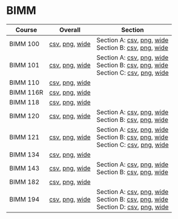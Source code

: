# BIMM

| Course | Overall | Section |
| ------ | ------- | ------- |
| BIMM 100 | [csv](https://github.com/UCSD-Historical-Enrollment-Data/2024Spring/blob/main/overall/BIMM%20100.csv), [png](https://raw.githubusercontent.com/UCSD-Historical-Enrollment-Data/2024Spring/main/plot_overall/BIMM%20100.png), [wide](https://raw.githubusercontent.com/UCSD-Historical-Enrollment-Data/2024Spring/main/plot_overall_wide/BIMM%20100.png) | Section A: [csv](https://github.com/UCSD-Historical-Enrollment-Data/2024Spring/blob/main/section/BIMM%20100_A.csv), [png](https://raw.githubusercontent.com/UCSD-Historical-Enrollment-Data/2024Spring/main/plot_section/BIMM%20100_A.png), [wide](https://raw.githubusercontent.com/UCSD-Historical-Enrollment-Data/2024Spring/main/plot_section_wide/BIMM%20100_A.png)<br>Section B: [csv](https://github.com/UCSD-Historical-Enrollment-Data/2024Spring/blob/main/section/BIMM%20100_B.csv), [png](https://raw.githubusercontent.com/UCSD-Historical-Enrollment-Data/2024Spring/main/plot_section/BIMM%20100_B.png), [wide](https://raw.githubusercontent.com/UCSD-Historical-Enrollment-Data/2024Spring/main/plot_section_wide/BIMM%20100_B.png) |
| BIMM 101 | [csv](https://github.com/UCSD-Historical-Enrollment-Data/2024Spring/blob/main/overall/BIMM%20101.csv), [png](https://raw.githubusercontent.com/UCSD-Historical-Enrollment-Data/2024Spring/main/plot_overall/BIMM%20101.png), [wide](https://raw.githubusercontent.com/UCSD-Historical-Enrollment-Data/2024Spring/main/plot_overall_wide/BIMM%20101.png) | Section A: [csv](https://github.com/UCSD-Historical-Enrollment-Data/2024Spring/blob/main/section/BIMM%20101_A.csv), [png](https://raw.githubusercontent.com/UCSD-Historical-Enrollment-Data/2024Spring/main/plot_section/BIMM%20101_A.png), [wide](https://raw.githubusercontent.com/UCSD-Historical-Enrollment-Data/2024Spring/main/plot_section_wide/BIMM%20101_A.png)<br>Section B: [csv](https://github.com/UCSD-Historical-Enrollment-Data/2024Spring/blob/main/section/BIMM%20101_B.csv), [png](https://raw.githubusercontent.com/UCSD-Historical-Enrollment-Data/2024Spring/main/plot_section/BIMM%20101_B.png), [wide](https://raw.githubusercontent.com/UCSD-Historical-Enrollment-Data/2024Spring/main/plot_section_wide/BIMM%20101_B.png)<br>Section C: [csv](https://github.com/UCSD-Historical-Enrollment-Data/2024Spring/blob/main/section/BIMM%20101_C.csv), [png](https://raw.githubusercontent.com/UCSD-Historical-Enrollment-Data/2024Spring/main/plot_section/BIMM%20101_C.png), [wide](https://raw.githubusercontent.com/UCSD-Historical-Enrollment-Data/2024Spring/main/plot_section_wide/BIMM%20101_C.png) |
| BIMM 110 | [csv](https://github.com/UCSD-Historical-Enrollment-Data/2024Spring/blob/main/overall/BIMM%20110.csv), [png](https://raw.githubusercontent.com/UCSD-Historical-Enrollment-Data/2024Spring/main/plot_overall/BIMM%20110.png), [wide](https://raw.githubusercontent.com/UCSD-Historical-Enrollment-Data/2024Spring/main/plot_overall_wide/BIMM%20110.png) |  |
| BIMM 116R | [csv](https://github.com/UCSD-Historical-Enrollment-Data/2024Spring/blob/main/overall/BIMM%20116R.csv), [png](https://raw.githubusercontent.com/UCSD-Historical-Enrollment-Data/2024Spring/main/plot_overall/BIMM%20116R.png), [wide](https://raw.githubusercontent.com/UCSD-Historical-Enrollment-Data/2024Spring/main/plot_overall_wide/BIMM%20116R.png) |  |
| BIMM 118 | [csv](https://github.com/UCSD-Historical-Enrollment-Data/2024Spring/blob/main/overall/BIMM%20118.csv), [png](https://raw.githubusercontent.com/UCSD-Historical-Enrollment-Data/2024Spring/main/plot_overall/BIMM%20118.png), [wide](https://raw.githubusercontent.com/UCSD-Historical-Enrollment-Data/2024Spring/main/plot_overall_wide/BIMM%20118.png) |  |
| BIMM 120 | [csv](https://github.com/UCSD-Historical-Enrollment-Data/2024Spring/blob/main/overall/BIMM%20120.csv), [png](https://raw.githubusercontent.com/UCSD-Historical-Enrollment-Data/2024Spring/main/plot_overall/BIMM%20120.png), [wide](https://raw.githubusercontent.com/UCSD-Historical-Enrollment-Data/2024Spring/main/plot_overall_wide/BIMM%20120.png) | Section A: [csv](https://github.com/UCSD-Historical-Enrollment-Data/2024Spring/blob/main/section/BIMM%20120_A.csv), [png](https://raw.githubusercontent.com/UCSD-Historical-Enrollment-Data/2024Spring/main/plot_section/BIMM%20120_A.png), [wide](https://raw.githubusercontent.com/UCSD-Historical-Enrollment-Data/2024Spring/main/plot_section_wide/BIMM%20120_A.png)<br>Section B: [csv](https://github.com/UCSD-Historical-Enrollment-Data/2024Spring/blob/main/section/BIMM%20120_B.csv), [png](https://raw.githubusercontent.com/UCSD-Historical-Enrollment-Data/2024Spring/main/plot_section/BIMM%20120_B.png), [wide](https://raw.githubusercontent.com/UCSD-Historical-Enrollment-Data/2024Spring/main/plot_section_wide/BIMM%20120_B.png) |
| BIMM 121 | [csv](https://github.com/UCSD-Historical-Enrollment-Data/2024Spring/blob/main/overall/BIMM%20121.csv), [png](https://raw.githubusercontent.com/UCSD-Historical-Enrollment-Data/2024Spring/main/plot_overall/BIMM%20121.png), [wide](https://raw.githubusercontent.com/UCSD-Historical-Enrollment-Data/2024Spring/main/plot_overall_wide/BIMM%20121.png) | Section A: [csv](https://github.com/UCSD-Historical-Enrollment-Data/2024Spring/blob/main/section/BIMM%20121_A.csv), [png](https://raw.githubusercontent.com/UCSD-Historical-Enrollment-Data/2024Spring/main/plot_section/BIMM%20121_A.png), [wide](https://raw.githubusercontent.com/UCSD-Historical-Enrollment-Data/2024Spring/main/plot_section_wide/BIMM%20121_A.png)<br>Section B: [csv](https://github.com/UCSD-Historical-Enrollment-Data/2024Spring/blob/main/section/BIMM%20121_B.csv), [png](https://raw.githubusercontent.com/UCSD-Historical-Enrollment-Data/2024Spring/main/plot_section/BIMM%20121_B.png), [wide](https://raw.githubusercontent.com/UCSD-Historical-Enrollment-Data/2024Spring/main/plot_section_wide/BIMM%20121_B.png)<br>Section C: [csv](https://github.com/UCSD-Historical-Enrollment-Data/2024Spring/blob/main/section/BIMM%20121_C.csv), [png](https://raw.githubusercontent.com/UCSD-Historical-Enrollment-Data/2024Spring/main/plot_section/BIMM%20121_C.png), [wide](https://raw.githubusercontent.com/UCSD-Historical-Enrollment-Data/2024Spring/main/plot_section_wide/BIMM%20121_C.png) |
| BIMM 134 | [csv](https://github.com/UCSD-Historical-Enrollment-Data/2024Spring/blob/main/overall/BIMM%20134.csv), [png](https://raw.githubusercontent.com/UCSD-Historical-Enrollment-Data/2024Spring/main/plot_overall/BIMM%20134.png), [wide](https://raw.githubusercontent.com/UCSD-Historical-Enrollment-Data/2024Spring/main/plot_overall_wide/BIMM%20134.png) |  |
| BIMM 143 | [csv](https://github.com/UCSD-Historical-Enrollment-Data/2024Spring/blob/main/overall/BIMM%20143.csv), [png](https://raw.githubusercontent.com/UCSD-Historical-Enrollment-Data/2024Spring/main/plot_overall/BIMM%20143.png), [wide](https://raw.githubusercontent.com/UCSD-Historical-Enrollment-Data/2024Spring/main/plot_overall_wide/BIMM%20143.png) | Section A: [csv](https://github.com/UCSD-Historical-Enrollment-Data/2024Spring/blob/main/section/BIMM%20143_A.csv), [png](https://raw.githubusercontent.com/UCSD-Historical-Enrollment-Data/2024Spring/main/plot_section/BIMM%20143_A.png), [wide](https://raw.githubusercontent.com/UCSD-Historical-Enrollment-Data/2024Spring/main/plot_section_wide/BIMM%20143_A.png)<br>Section B: [csv](https://github.com/UCSD-Historical-Enrollment-Data/2024Spring/blob/main/section/BIMM%20143_B.csv), [png](https://raw.githubusercontent.com/UCSD-Historical-Enrollment-Data/2024Spring/main/plot_section/BIMM%20143_B.png), [wide](https://raw.githubusercontent.com/UCSD-Historical-Enrollment-Data/2024Spring/main/plot_section_wide/BIMM%20143_B.png) |
| BIMM 182 | [csv](https://github.com/UCSD-Historical-Enrollment-Data/2024Spring/blob/main/overall/BIMM%20182.csv), [png](https://raw.githubusercontent.com/UCSD-Historical-Enrollment-Data/2024Spring/main/plot_overall/BIMM%20182.png), [wide](https://raw.githubusercontent.com/UCSD-Historical-Enrollment-Data/2024Spring/main/plot_overall_wide/BIMM%20182.png) |  |
| BIMM 194 | [csv](https://github.com/UCSD-Historical-Enrollment-Data/2024Spring/blob/main/overall/BIMM%20194.csv), [png](https://raw.githubusercontent.com/UCSD-Historical-Enrollment-Data/2024Spring/main/plot_overall/BIMM%20194.png), [wide](https://raw.githubusercontent.com/UCSD-Historical-Enrollment-Data/2024Spring/main/plot_overall_wide/BIMM%20194.png) | Section A: [csv](https://github.com/UCSD-Historical-Enrollment-Data/2024Spring/blob/main/section/BIMM%20194_A.csv), [png](https://raw.githubusercontent.com/UCSD-Historical-Enrollment-Data/2024Spring/main/plot_section/BIMM%20194_A.png), [wide](https://raw.githubusercontent.com/UCSD-Historical-Enrollment-Data/2024Spring/main/plot_section_wide/BIMM%20194_A.png)<br>Section B: [csv](https://github.com/UCSD-Historical-Enrollment-Data/2024Spring/blob/main/section/BIMM%20194_B.csv), [png](https://raw.githubusercontent.com/UCSD-Historical-Enrollment-Data/2024Spring/main/plot_section/BIMM%20194_B.png), [wide](https://raw.githubusercontent.com/UCSD-Historical-Enrollment-Data/2024Spring/main/plot_section_wide/BIMM%20194_B.png)<br>Section D: [csv](https://github.com/UCSD-Historical-Enrollment-Data/2024Spring/blob/main/section/BIMM%20194_D.csv), [png](https://raw.githubusercontent.com/UCSD-Historical-Enrollment-Data/2024Spring/main/plot_section/BIMM%20194_D.png), [wide](https://raw.githubusercontent.com/UCSD-Historical-Enrollment-Data/2024Spring/main/plot_section_wide/BIMM%20194_D.png) |
